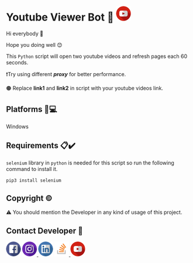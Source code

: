 # Youtube Viewer Bot :robot: <img src="https://github.com/bazzazi/RequiredImages/blob/main/youtube.png" width="40px"/>
Hi everybody :wave:

Hope you doing well :blush:

This `Python` script will open two youtube videos and refresh pages each 60 seconds.

❗Try using different ***proxy*** for better performance.

🟠 Replace **link1** and **link2** in script with your youtube videos link.


## Platforms :iphone::computer:
Windows

## Requirements :clipboard::heavy_check_mark:
`selenium` library in `python` is needed for this script so run the following command to install it.

```
pip3 install selenium
```


## Copyright :copyright:
:warning: You should mention the Developer in any kind of usage of this project.


## Contact Developer :link:
<p align="left">
  <a href="https://www.facebook.com/bazzazi" target="_blank" rel="noreferrer"> <img src="https://github.com/bazzazi/RequiredImages/blob/main/facebook.png" width="40px"/></a>
  <a href="http://www.instagram.com/bazzazi" target="_blank" rel="noreferrer"> <img src="https://github.com/bazzazi/RequiredImages/blob/main/instagram.png" width="40px"/> </a>
  <a href="https://www.linkedin.com/in/bazzazi/" target="_blank" rel="noreferrer"><img src="https://github.com/bazzazi/RequiredImages/blob/main/linkedin.png" width="40px"/></a>
  <a href="https://www.stackoverflow.com/users/22125953" target="_blank" rel="noreferrer"><img src="https://github.com/bazzazi/RequiredImages/blob/main/stackoverflow.png" width="40px"/> </a>
  <a href="https://www.youtube.com/@bazzazi" target="_blank" rel="noreferrer"><img src="https://github.com/bazzazi/RequiredImages/blob/main/youtube.png" width="40px"/>  </a>
</p>
